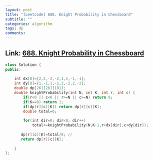 ```yaml
---
layout: post
title: "[Leetcode] 688. Knight Probability in Chessboard"
subtitle: ""
categories: algorithm
tags: dp
comments:
---
```


## Link: [688. Knight Probability in Chessboard](https://leetcode.com/problems/knight-probability-in-chessboard/)

```cpp
class Solution {
public:
   
    int dx[8]={2,2,-2,-2,1,1,-1,-1};
    int dy[8]={1,-1,1,-1,2,-2,2,-2};
    double dp[26][26][101];
    double knightProbability(int N, int K, int r, int c) {
        if(r<0 || c<0 || r>=N || c>=N) return 0;
        if(K==0) return 1;
        if(dp[r][c][K]) return dp[r][c][K];
        double total=0;
        
        for(int dir=0; dir<8; dir++)
            total+=knightProbability(N,K-1,r+dx[dir],c+dy[dir]);
        
       dp[r][c][K]=total/8; //
       return dp[r][c][K];
          
    }
};
```

